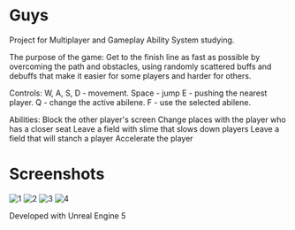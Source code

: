 # Guys

Project for Multiplayer and Gameplay Ability System studying.

The purpose of the game: Get to the finish line as fast as possible by overcoming the path and obstacles, using randomly scattered buffs and debuffs that make it easier for some players and harder for others.

Controls: 
W, A, S, D - movement. 
Space - jump
E - pushing the nearest player. 
Q - change the active abilene. 
F - use the selected abilene.

Abilities:
Block the other player's screen
Change places with the player who has a closer seat
Leave a field with slime that slows down players
Leave a field that will stanch a player
Accelerate the player

# Screenshots

![1](https://i.imgur.com/0it6vzK.jpeg)
![2](https://i.imgur.com/M5WYuG1.jpeg)
![3](https://i.imgur.com/s0FOx1G.jpeg)
![4](https://i.imgur.com/maaUutk.jpeg)

Developed with Unreal Engine 5
